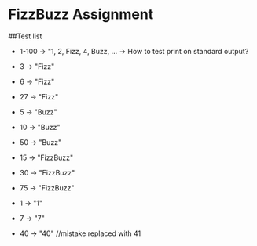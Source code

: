# FizzBuzz Assignment

##Test list

- 1-100 &rarr; "1, 2, Fizz, 4, Buzz, ... &rarr; How to test print on standard output?


- 3 &rarr; "Fizz"
- 6 &rarr; "Fizz"
- 27 &rarr; "Fizz"
  

- 5 &rarr; "Buzz"
- 10 &rarr; "Buzz"
- 50 &rarr; "Buzz"


- 15 &rarr; "FizzBuzz"
- 30 &rarr; "FizzBuzz"
- 75 &rarr; "FizzBuzz"



- 1 &rarr; "1"
- 7 &rarr; "7"
- 40  &rarr; "40" //mistake replaced with 41